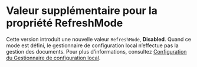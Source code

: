 # Valeur supplémentaire pour la propriété RefreshMode

Cette version introduit une nouvelle valeur `RefreshMode`, **Disabled**. Quand ce mode est défini, le gestionnaire de configuration local n’effectue pas la gestion des documents. Pour plus d’informations, consultez [Configuration du Gestionnaire de configuration local](https://msdn.microsoft.com/powershell/dsc/metaconfig).


<!--HONumber=Aug16_HO3-->


